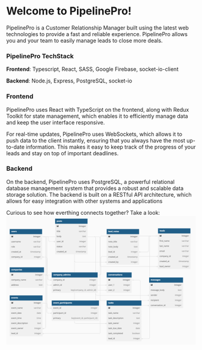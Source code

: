 # Welcome to PipelinePro!

PipelinePro is a Customer Relationship Manager built using the latest web technologies to provide a fast and reliable experience. PipelinePro allows you and your team to easily manage leads to close more deals.

### PipelinePro TechStack

**Frontend**: Typescript, React, SASS, Google Firebase, socket-io-client

**Backend**: Node.js, Express, PostgreSQL, socket-io

### Frontend

PipelinePro uses React with TypeScript on the frontend, along with Redux Toolkit for state management, which enables it to efficiently manage data and keep the user interface responsive.

For real-time updates, PipelinePro uses WebSockets, which allows it to push data to the client instantly, ensuring that you always have the most up-to-date information. This makes it easy to keep track of the progress of your leads and stay on top of important deadlines.

### Backend

On the backend, PipelinePro uses PostgreSQL, a powerful relational database management system that provides a robust and scalable data storage solution. The backend is built on a RESTful API architecture, which allows for easy integration with other systems and applications

Curious to see how everthing connects together? Take a look:
![PipelinePro Entity Relationship](./other_files/PipelinePro_Entity_Relationship.png)
